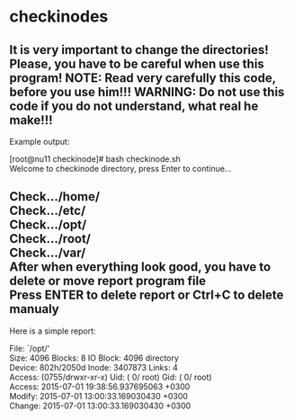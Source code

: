 # checkinodes
It is very important to change the directories!
Please, you have to be careful when use this program!
NOTE: Read very carefully this code, before you use him!!!
 WARNING: Do not use this code if you do not understand, what real he make!!!
----------------------------

Example output:<br>

[root@nu11 checkinode]# bash checkinode.sh <br>
Welcome to checkinode directory, press Enter to continue...<br>

Check.../home/<br>
Check.../etc/<br>
Check.../opt/<br>
Check.../root/<br>
Check.../var/<br>
After when everything look good, you have to delete or move report program file<br>
Press ENTER to delete report or Ctrl+C to delete manualy<br>
-----------------------
Here is a simple report:<br>

  File: `/opt/'<br>
  Size: 4096      	Blocks: 8          IO Block: 4096   directory<br>
Device: 802h/2050d	Inode: 3407873     Links: 4<br>
Access: (0755/drwxr-xr-x)  Uid: (    0/    root)   Gid: (    0/    root)<br>
Access: 2015-07-01 19:38:56.937695063 +0300<br>
Modify: 2015-07-01 13:00:33.169030430 +0300<br>
Change: 2015-07-01 13:00:33.169030430 +0300
